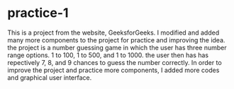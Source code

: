 # practice-1
This is a project from the website, GeeksforGeeks. I modified and added many more components to the project for practice and improving the idea. the project is a number guessing game in which the user has three number range options. 1 to 100, 1 to 500, and 1 to 1000. the user then has has repectively 7, 8, and 9 chances to guess the number correctly. In order to improve the project and practice more components, I added more codes and graphical user interface.
